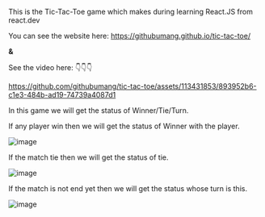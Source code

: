 This is the Tic-Tac-Toe game which makes during learning React.JS from react.dev

You can see the website here: https://githubumang.github.io/tic-tac-toe/

**&**

See the video here: 👇👇👇

https://github.com/githubumang/tic-tac-toe/assets/113431853/893952b6-c1e3-484b-ad19-74739a4087d1


In this game we will get the status of Winner/Tie/Turn.

If any player win then we will get the status of Winner with the player.

![image](https://github.com/githubumang/tic-tac-toe/assets/113431853/2d94bf35-9e5d-45b0-84b4-bb94525ab2b0)

If the match tie then we will get the status of tie.

![image](https://github.com/githubumang/tic-tac-toe/assets/113431853/526dd507-c509-485f-9b22-98c0bc7a262f)

If the match is not end yet then we will get the status whose turn is this.

![image](https://github.com/githubumang/tic-tac-toe/assets/113431853/e032e72e-ee91-427f-a2e5-70a0fe32a21d)
